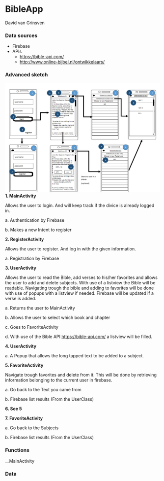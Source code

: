 # BibleApp
David van Grinsven

### Data sources
* Firebase
* APIs
  * https://bible-api.com/
  * http://www.online-bijbel.nl/ontwikkelaars/

### Advanced sketch
  ![draft](/doc/draft1-page-001.jpg)
__1.	MainActivity__

Allows the user to login. And will keep track if the divice is already logged in.

  a.	Authentication by Firebase
  
  b.	Makes a new Intent to register
  
__2.	RegisterActivity__

Allows the user to register. And log in with the given information.

  a.	Registration by Firebase
  
__3.	UserActivity__

Allows the user to read the Bible, add verses to his/her favorites and allows the user to add and delete subjects.
With use of a listview the Bible will be readable.
Navigating trough the bible and adding to favorites will be done with use of popups with a listview if needed.
Firebase will be updated if a verse is added.

  a.	Returns the user to MainActivity
  
  b.	Allows the user to select which book and chapter
  
  c.	Goes to FavoriteActivity
  
  d.	With use of the Bible API https://bible-api.com/ a listview will be filled.
  
__4.	UserActivity__

  a.	A Popup that allows the long tapped text to be added to a subject.
  
__5.	FavoriteActivity__

Navigate trough favorites and delete from it. This will be done by retrieving information belonging to the current user in firebase.

  a.	Go back to the Text you came from
  
  b.	Firebase list results (From the UserClass)
  
__6.	See 5__

__7.	FavoriteActivity__

  a.	Go back to the Subjects
  
  b.	Firebase list results (From the UserClass)
  
### Functions
__MainActivity
### Data 
